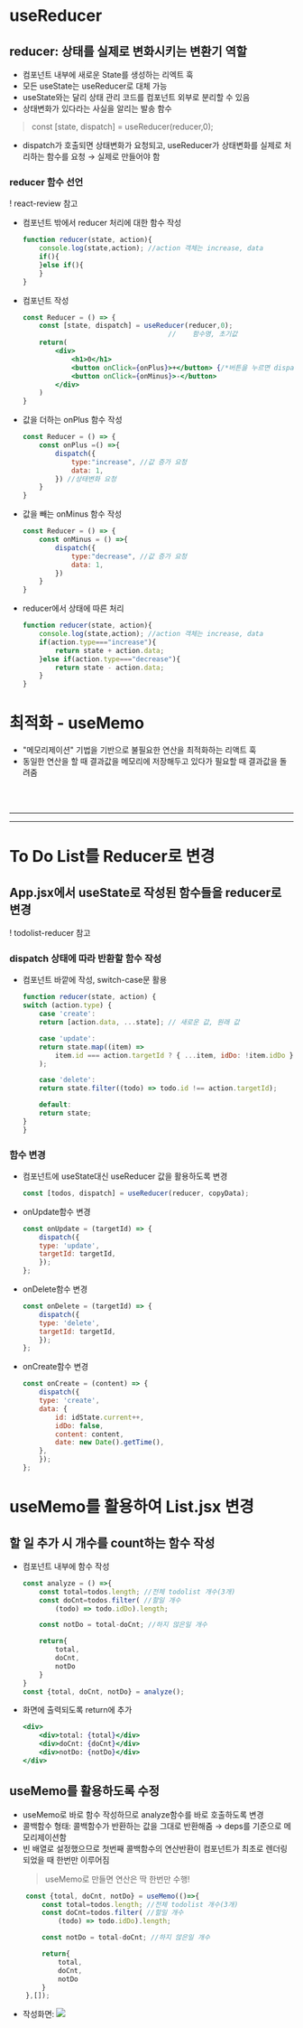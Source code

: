 # useReducer
## reducer: 상태를 실제로 변화시키는 변환기 역할
- 컴포넌트 내부에 새로운 State를 생성하는 리엑트 훅
- 모든 useState는 useReducer로 대체 가능
- useState와는 달리 상태 관리 코드를 컴포넌트 외부로 분리할 수 있음
- 상태변화가 있다라는 사실을 알리는 발송 함수

> const [state, dispatch] = useReducer(reducer,0);
- dispatch가 호출되면 상태변화가 요청되고, useReducer가 상태변화를 실제로 처리하는 함수를 요청
 → 실제로 만들어야 함

### reducer 함수 선언
! react-review 참고
- 컴포넌트 밖에서 reducer 처리에 대한 함수 작성
    ```jsx
    function reducer(state, action){
        console.log(state,action); //action 객체는 increase, data
        if(){
        }else if(){
        }
    }
    ```
- 컴포넌트 작성
    ```jsx
    const Reducer = () => {
        const [state, dispatch] = useReducer(reducer,0);
                                        //    함수명, 초기값
        return(
            <div>
                <h1>0</h1>
                <button onClick={onPlus}>+</button> {/*버튼을 누르면 dispatch함수에 상태 변화 요청*/}
                <button onClick={onMinus}>-</button>
            </div>
        )
    }
    ```
- 값을 더하는 onPlus 함수 작성
    ```jsx
    const Reducer = () => {
        const onPlus =() =>{
            dispatch({
                type:"increase", //값 증가 요청
                data: 1,
            }) //상태변화 요청
        }
    }
    ```
- 값을 빼는 onMinus 함수 작성
    ```jsx
    const Reducer = () => {
        const onMinus = () =>{
            dispatch({
                type:"decrease", //값 증가 요청
                data: 1,
            }) 
        }
    }
    ```
- reducer에서 상태에 따른 처리
    ```jsx
    function reducer(state, action){
        console.log(state,action); //action 객체는 increase, data
        if(action.type==="increase"){
            return state + action.data;
        }else if(action.type==="decrease"){
            return state - action.data;
        }
    }
    ```

# 최적화 - useMemo
- "메모리제이션" 기법을 기반으로 불필요한 연산을 최적화하는 리액트 훅
- 동일한 연산을 할 때 결과값을 메모리에 저장해두고 있다가 필요할 때 결과값을 돌려줌

<br>
<br>
<hr>
<hr>

# To Do List를 Reducer로 변경
## App.jsx에서 useState로 작성된 함수들을 reducer로 변경
! todolist-reducer 참고
### dispatch 상태에 따라 반환할 함수 작성
- 컴포넌트 바깥에 작성, switch-case문 활용
    ```jsx
    function reducer(state, action) {
    switch (action.type) {
        case 'create':
        return [action.data, ...state]; // 새로운 값, 원래 값

        case 'update':
        return state.map((item) =>
            item.id === action.targetId ? { ...item, idDo: !item.idDo } : item
        );

        case 'delete':
        return state.filter((todo) => todo.id !== action.targetId);

        default:
        return state;
    }
    }
    ```
### 함수 변경
- 컴포넌트에 useState대신 useReducer 값을 활용하도록 변경
    ```jsx
    const [todos, dispatch] = useReducer(reducer, copyData);
    ```
- onUpdate함수 변경
    ```jsx
    const onUpdate = (targetId) => {
        dispatch({
        type: 'update',
        targetId: targetId,
        });
    };
    ```
- onDelete함수 변경
    ```jsx
    const onDelete = (targetId) => {
        dispatch({
        type: 'delete',
        targetId: targetId,
        });
    };
    ```
- onCreate함수 변경
    ```jsx
    const onCreate = (content) => {
        dispatch({
        type: 'create',
        data: {
            id: idState.current++,
            idDo: false,
            content: content,
            date: new Date().getTime(),
        },
        });
    };
    ```
# useMemo를 활용하여 List.jsx 변경
## 할 일 추가 시 개수를 count하는 함수 작성
- 컴포넌트 내부에 함수 작성
    ```jsx
    const analyze = () =>{
        const total=todos.length; //전체 todolist 개수(3개)
        const doCnt=todos.filter( //할일 개수
            (todo) => todo.idDo).length;

        const notDo = total-doCnt; //하지 않은일 개수

        return{
            total,
            doCnt,
            notDo
        }
    }
    const {total, doCnt, notDo} = analyze();
    ```
- 화면에 출력되도록 return에 추가
    ```jsx
    <div>
        <div>total: {total}</div>
        <div>doCnt: {doCnt}</div>
        <div>notDo: {notDo}</div>
    </div>
    ```

## useMemo를 활용하도록 수정
- useMemo로 바로 함수 작성하므로 analyze함수를 바로 호출하도록 변경
- 콜백함수 형태: 콜백함수가 반환하는 값을 그대로 반환해줌 → deps를 기준으로 메모리제이션함
- 빈 배열로 설정했으므로 첫번째 콜백함수의 연산반환이 컴포넌트가 최초로 렌더링 되었을 때 한번만 이루어짐
    > useMemo로 만들면 연산은 딱 한번만 수행!
```jsx
    const {total, doCnt, notDo} = useMemo(()=>{
        const total=todos.length; //전체 todolist 개수(3개)
        const doCnt=todos.filter( //할일 개수
            (todo) => todo.idDo).length;

        const notDo = total-doCnt; //하지 않은일 개수

        return{
            total,
            doCnt,
            notDo
        }
    },[]); 
```

- 작성화면: ![](/07.%20리엑트/00.%20img/06-1.png)